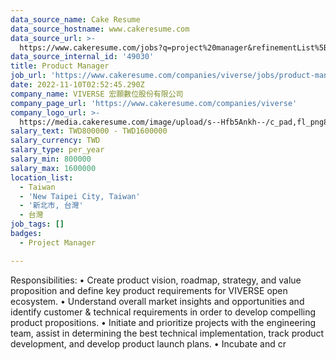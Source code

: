 ```yaml
---
data_source_name: Cake Resume
data_source_hostname: www.cakeresume.com
data_source_url: >-
  https://www.cakeresume.com/jobs?q=project%20manager&refinementList%5Blang_name%5D%5B0%5D=English&refinementList%5Bsalary_type%5D=per_year&range%5Bsalary_range%5D%5Bmin%5D=1000000&page=2
data_source_internal_id: '49030'
title: Product Manager
job_url: 'https://www.cakeresume.com/companies/viverse/jobs/product-manager-6363e6'
date: 2022-11-10T02:52:45.290Z
company_name: VIVERSE 宏願數位股份有限公司
company_page_url: 'https://www.cakeresume.com/companies/viverse'
company_logo_url: >-
  https://media.cakeresume.com/image/upload/s--Hfb5Ankh--/c_pad,fl_png8,h_200,w_200/v1658906546/p2ruzcprxlhab4ckdnlj.png
salary_text: TWD800000 - TWD1600000
salary_currency: TWD
salary_type: per_year
salary_min: 800000
salary_max: 1600000
location_list:
  - Taiwan
  - 'New Taipei City, Taiwan'
  - '新北市, 台灣'
  - 台灣
job_tags: []
badges:
  - Project Manager

---
```


Responsibilities: • Create product vision, roadmap, strategy, and value proposition and define key product requirements for VIVERSE open ecosystem. • Understand overall market insights and opportunities and identify customer & technical requirements in order to develop compelling product propositions. • Initiate and prioritize projects with the engineering team, assist in determining the best technical implementation, track product development, and develop product launch plans. • Incubate and cr